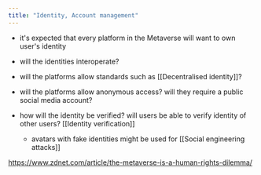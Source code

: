 ```yaml
---
title: "Identity, Account management"
---
```

- it's expected that every platform in the Metaverse will want to own user's identity
- will the identities interoperate?
- will the platforms allow standards such as [[Decentralised identity]]?
- will the platforms allow anonymous access? will they require a public social media account?

- how will the identity be verified? will users be able to verify identity of other users? [[Identity verification]]
	- avatars with fake identities might be used for [[Social engineering attacks]]


https://www.zdnet.com/article/the-metaverse-is-a-human-rights-dilemma/